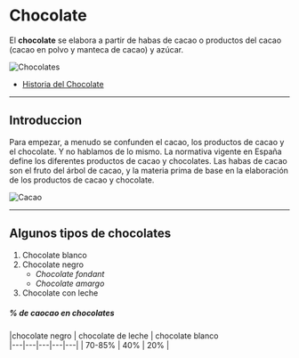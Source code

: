 # Chocolate

El **chocolate** se elabora a partir de habas de cacao o productos del cacao (cacao en polvo y manteca de cacao) y azúcar.


![Chocolates](https://images.jumpseller.com/store/carolina-cardenas-bozzo/category/715469/image00086_2_.jpeg.jpeg?0)

- [Historia del Chocolate](https://nestlefamilyclub.es/articulo/historia-del-chocolate#)
---

## Introduccion

Para empezar, a menudo se confunden el cacao, los productos de cacao y el chocolate. Y no hablamos de lo mismo. La normativa vigente en España define los diferentes productos de cacao y chocolates. Las habas de cacao son el fruto del árbol de cacao, y la materia prima de base en la elaboración de los productos de cacao y chocolate.

![Cacao](https://statics-cuidateplus.marca.com/cms/cacao.jpg)







---

## Algunos tipos de chocolates 

1. Chocolate blanco
2. Chocolate negro
   - *Chocolate fondant*
   - *Chocolate amargo*
3. Chocolate con leche

##### % de caocao en chocolates

|chocolate negro  | chocolate de leche  | chocolate blanco  
|---|---|---|---|---|
| 70-85% | 40% | 20% |  



